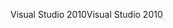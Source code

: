 <span data-ttu-id="5dce3-101">Visual Studio 2010</span><span class="sxs-lookup"><span data-stu-id="5dce3-101">Visual Studio 2010</span></span>